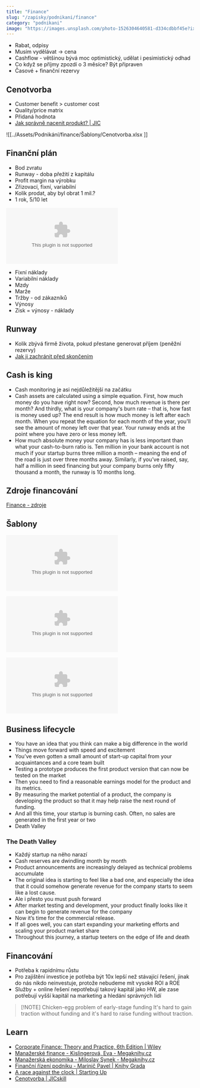 ```yaml
---
title: "Finance"
slug: "/zapisky/podnikani/finance"
category: "podnikani"
image: "https://images.unsplash.com/photo-1526304640581-d334cdbbf45e?ixlib=rb-1.2.1&ixid=MnwxMjA3fDB8MHxwaG90by1wYWdlfHx8fGVufDB8fHx8&auto=format&fit=crop&w=1170&q=80"
---
```


- Rabat, odpisy
- Musím vydělávat → cena
- Cashflow - většinou bývá moc optimistický, udělat i pesimistický odhad
- Co když se příjmy zpozdí o 3 měsíce? Být připraven
- Časové + finanční rezervy

## Cenotvorba
- Customer benefit > customer cost
- Quality/price matrix
- Přidaná hodnota
- [Jak správně nacenit produkt? | JIC](https://www.jic.cz/magazin/jak-spravne-nacenit-produkt/)

![[../Assets/Podnikání/finance/Šablony/Cenotvorba.xlsx ]]

## Finanční plán
- Bod zvratu
- Runway - doba přežití z kapitálu
- Profit margin na výrobku
- Zřizovací, fixní, variabilní
- Kolik prodat, aby byl obrat 1 mil.?
- 1 rok, 5/10 let

![Finanční plán](../Assets/Podnikání/finance/Šablony/Finance.xlsx)

- Fixní náklady
- Variabilní náklady
- Mzdy
- Marže
- Tržby - od zákazníků
- Výnosy
- Zisk = výnosy - náklady

## Runway
- Kolik zbývá firmě života, pokud přestane generovat příjem (peněžní rezervy)
- [Jak ji zachránit před skončením](Jak%20startupy%20končí.md)

## Cash is king
- Cash monitoring je asi nejdůležitější na začátku
- Cash assets are calculated using a simple equation. First, how much money do you have right now? Second, how much revenue is there per month? And thirdly, what is your company's burn rate – that is, how fast is money used up? The end result is how much money is left after each month. When you repeat the equation for each month of the year, you'll see the amount of money left over that year. Your runway ends at the point where you have zero or less money left.
- How much absolute money your company has is less important than what your cash-to-burn ratio is. Ten million in your bank account is not much if your startup burns three million a month – meaning the end of the road is just over three months away. Similarly, if you’ve raised, say, half a million in seed financing but your company burns only fifty thousand a month, the runway is 10 months long.

## Zdroje financování
[Finance - zdroje](Finance%20-%20zdroje.md)

## Šablony

![5letý plán](../Assets/Podnikání/finance/Šablony/5y.xlsx)

![Cashflow 13 týdnů](../Assets/Podnikání/finance/Šablony/CF_13week.xlsx)

![Cashflow šablony](../Assets/Podnikání/finance/Šablony/CF_Templates.xlsx)

## Business lifecycle
- You have an idea that you think can make a big difference in the world
- Things move forward with speed and excitement
- You’ve even gotten a small amount of start-up capital from your acquaintances and a core team built
- Testing a prototype produces the first product version that can now be tested on the market
- Then you need to find a reasonable earnings model for the product and its metrics.
- By measuring the market potential of a product, the company is developing the product so that it may help raise the next round of funding.
- And all this time, your startup is burning cash. Often, no sales are generated in the first year or two
- Death Valley

### The Death Valley
- Každý startup na něho narazí
- Cash reserves are dwindling month by month
- Product announcements are increasingly delayed as technical problems accumulate
- The original idea is starting to feel like a bad one, and especially the idea that it could somehow generate revenue for the company starts to seem like a lost cause.
- Ale i přesto you must push forward
- After market testing and development, your product finally looks like it can begin to generate revenue for the company
- Now it’s time for the commercial release.
- If all goes well, you can start expanding your marketing efforts and scaling your product market share
- Throughout this journey, a startup teeters on the edge of life and death

## Financování
- Potřeba k rapidnímu růstu
- Pro zajištění investice je potřeba být 10x lepší než stávající řešení, jinak do nás nikdo neinvestuje, protože nebudeme mít vysoké ROI a ROE
- Služby + online řešení nepotřebují takový kapitál jako HW, ale zase potřebují vyšší kapitál na marketing a hledání správných lidí


> [!NOTE] Chicken-egg problem of early-stage funding
> It's hard to gain traction without funding and it's hard to raise funding without traction.


## Learn
- [Corporate Finance: Theory and Practice, 6th Edition | Wiley](https://www.wiley.com/en-us/Corporate+Finance%3A+Theory+and+Practice%2C+6th+Edition-p-9781119841623)
- [Manažerské finance - Kislingerová, Eva - Megaknihy.cz](https://www.megaknihy.cz/ekonomie/202773-manazerske-finance.html)
- [Manažerská ekonomika - Miloslav Synek - Megaknihy.cz](https://www.megaknihy.cz/podnikovy-management/94564-manazerska-ekonomika.html)
- [Finanční řízení podniku - Marinič Pavel | Knihy Grada](https://www.grada.cz/financni-rizeni-podniku-5992/)
- [A race against the clock | Starting Up](https://courses.minnalearn.com/en/courses/startingup/financing/a-race-against-the-clock/)
- [Cenotvorba | JICskill](https://skill.jic.cz/lekce/lekce-5/)